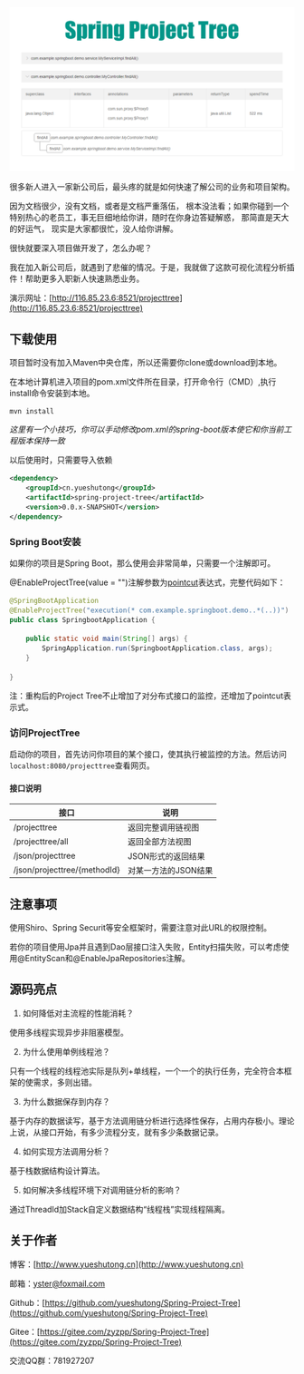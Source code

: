 
![](./picture/220619.png)

很多新人进入一家新公司后，最头疼的就是如何快速了解公司的业务和项目架构。

因为文档很少，没有文档，或者是文档严重落伍， 根本没法看；如果你碰到一个特别热心的老员工，事无巨细地给你讲，随时在你身边答疑解惑， 那简直是天大的好运气， 现实是大家都很忙，没人给你讲解。

很快就要深入项目做开发了，怎么办呢？

我在加入新公司后，就遇到了悲催的情况。于是，我就做了这款可视化流程分析插件！帮助更多入职新人快速熟悉业务。

演示网址：[http://116.85.23.6:8521/projecttree](http://116.85.23.6:8521/projecttree)

## 下载使用

项目暂时没有加入Maven中央仓库，所以还需要你clone或download到本地。

在本地计算机进入项目的pom.xml文件所在目录，打开命令行（CMD）,执行install命令安装到本地。

```
mvn install
```
*这里有一个小技巧，你可以手动修改pom.xml的spring-boot版本使它和你当前工程版本保持一致*

以后使用时，只需要导入依赖

```xml
<dependency>
    <groupId>cn.yueshutong</groupId>
    <artifactId>spring-project-tree</artifactId>
    <version>0.0.x-SNAPSHOT</version>
</dependency>
```

### Spring Boot安装

如果你的项目是Spring Boot，那么使用会非常简单，只需要一个注解即可。

@EnableProjectTree(value = "")注解参数为[pointcut](https://www.baidu.com/baidu?isource=infinity&iname=baidu&itype=web&tn=98012088_9_dg&ch=7&ie=utf-8&wd=%40pointcut%20%E8%A1%A8%E8%BE%BE%E5%BC%8F)表达式，完整代码如下：

```java
@SpringBootApplication
@EnableProjectTree("execution(* com.example.springboot.demo..*(..))")
public class SpringbootApplication {

    public static void main(String[] args) {
        SpringApplication.run(SpringbootApplication.class, args);
    }

}
```

注：重构后的Project Tree不止增加了对分布式接口的监控，还增加了pointcut表示式。

### 访问ProjectTree

启动你的项目，首先访问你项目的某个接口，使其执行被监控的方法。然后访问`localhost:8080/projecttree`查看网页。

#### 接口说明

| 接口                         | 说明                 |
| ---------------------------- | -------------------- |
| /projecttree                 | 返回完整调用链视图     |
| /projecttree/all             | 返回全部方法视图     |
| /json/projecttree            | JSON形式的返回结果   |
| /json/projecttree/{methodId} | 对某一方法的JSON结果 |

## 注意事项

使用Shiro、Spring Securit等安全框架时，需要注意对此URL的权限控制。

若你的项目使用Jpa并且遇到Dao层接口注入失败，Entity扫描失败，可以考虑使用@EntityScan和@EnableJpaRepositories注解。


## 源码亮点

1. 如何降低对主流程的性能消耗？

使用多线程实现异步非阻塞模型。

2. 为什么使用单例线程池？

只有一个线程的线程池实际是队列+单线程，一个一个的执行任务，完全符合本框架的使需求，多则出错。

3. 为什么数据保存到内存？

基于内存的数据读写，基于方法调用链分析进行选择性保存，占用内存极小。理论上说，从接口开始，有多少流程分支，就有多少条数据记录。

4. 如何实现方法调用分析？

基于栈数据结构设计算法。

5. 如何解决多线程环境下对调用链分析的影响？

通过ThreadId加Stack自定义数据结构“线程栈”实现线程隔离。

## 关于作者

博客：[http://www.yueshutong.cn](http://www.yueshutong.cn)

邮箱：yster@foxmail.com

Github：[https://github.com/yueshutong/Spring-Project-Tree](https://github.com/yueshutong/Spring-Project-Tree)

Gitee：[https://gitee.com/zyzpp/Spring-Project-Tree](https://gitee.com/zyzpp/Spring-Project-Tree)

交流QQ群：781927207

